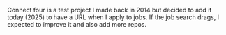 Connect four is a test project I made back in 2014 but decided to add it today (2025) to have a URL when I apply to jobs.  If the job search drags, I expected to improve it and also add more repos.
